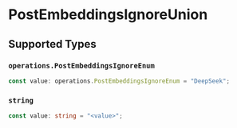 # PostEmbeddingsIgnoreUnion


## Supported Types

### `operations.PostEmbeddingsIgnoreEnum`

```typescript
const value: operations.PostEmbeddingsIgnoreEnum = "DeepSeek";
```

### `string`

```typescript
const value: string = "<value>";
```

